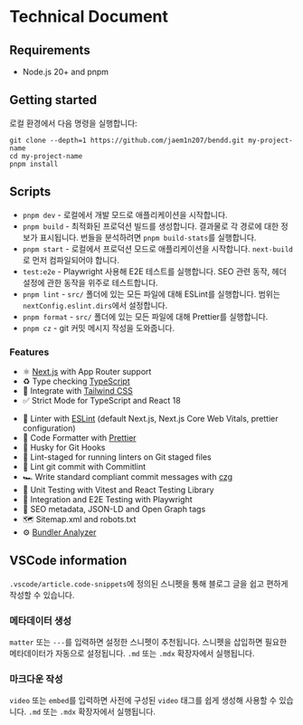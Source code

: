 # Technical Document

## Requirements

- Node.js 20+ and pnpm

## Getting started

로컬 환경에서 다음 명령을 실행합니다:

```shell
git clone --depth=1 https://github.com/jaem1n207/bendd.git my-project-name
cd my-project-name
pnpm install
```

## Scripts

- `pnpm dev` - 로컬에서 개발 모드로 애플리케이션을 시작합니다.
- `pnpm build` - 최적화된 프로덕션 빌드를 생성합니다. 결과물로 각 경로에 대한 정보가 표시됩니다. 번들을 분석하려면 `pnpm build-stats`를 실행합니다.
- `pnpm start` - 로컬에서 프로덕션 모드로 애플리케이션을 시작합니다. `next-build`로 먼저 컴파일되어야 합니다.
- `test:e2e` - Playwright 사용해 E2E 테스트를 실행합니다. SEO 관련 동작, 헤더 설정에 관한 동작을 위주로 테스트합니다.
- `pnpm lint` - `src/` 폴더에 있는 모든 파일에 대해 ESLint를 실행합니다. 범위는 `nextConfig.eslint.dirs`에서 설정합니다.
- `pnpm format` - `src/` 폴더에 있는 모든 파일에 대해 Prettier를 실행합니다.
- `pnpm cz` - git 커밋 메시지 작성을 도와줍니다.

### Features

- ⚛️ [Next.js](https://nextjs.org) with App Router support
- ♻️ Type checking [TypeScript](https://www.typescriptlang.org)
- 🌈 Integrate with [Tailwind CSS](https://tailwindcss.com)
- ✅ Strict Mode for TypeScript and React 18
<!-- - 🌐 Multi-language (i18n) with [next-intl](https://next-intl-docs.vercel.app/) and [Crowdin](https://l.crowdin.com/next-js) 곧 지원 예정. -->
- 🚨 Linter with [ESLint](https://eslint.org) (default Next.js, Next.js Core Web Vitals, prettier configuration)
- 💖 Code Formatter with [Prettier](https://prettier.io)
- 🐶 Husky for Git Hooks
- 🚫 Lint-staged for running linters on Git staged files
- 🚓 Lint git commit with Commitlint
- 🏎️ Write standard compliant commit messages with [czg](https://cz-git.qbb.sh/cli/)
- 🦺 Unit Testing with Vitest and React Testing Library
- 🧪 Integration and E2E Testing with Playwright
- 🤖 SEO metadata, JSON-LD and Open Graph tags
- 🗺️ Sitemap.xml and robots.txt
- ⚙️ [Bundler Analyzer](https://www.npmjs.com/package/@next/bundle-analyzer)

## VSCode information

`.vscode/article.code-snippets`에 정의된 스니펫을 통해 블로그 글을 쉽고 편하게 작성할 수 있습니다.

### 메타데이터 생성

`matter` 또는 `---`를 입력하면 설정한 스니펫이 추천됩니다. 스니펫을 삽입하면 필요한 메타데이터가 자동으로 설정됩니다.
`.md` 또는 `.mdx` 확장자에서 실행됩니다.

### 마크다운 작성

`video` 또는 `embed`를 입력하면 사전에 구성된 `video` 태그를 쉽게 생성해 사용할 수 있습니다.
`.md` 또는 `.mdx` 확장자에서 실행됩니다.

